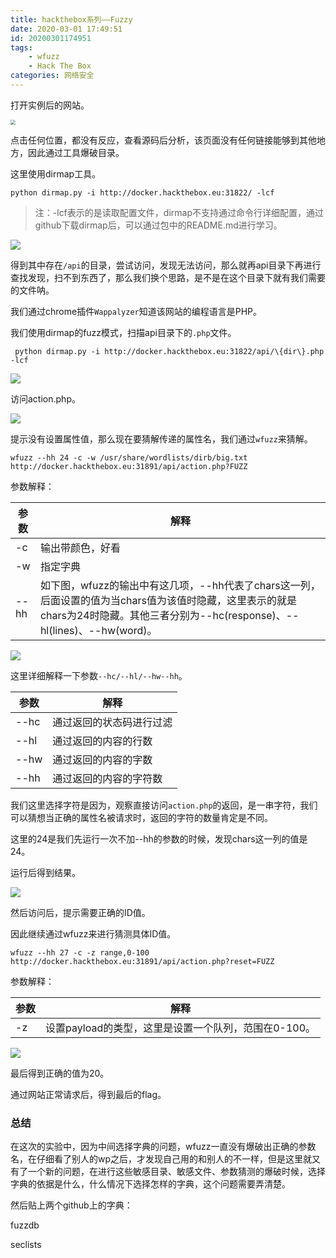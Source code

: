 ```yaml
---
title: hackthebox系列——Fuzzy
date: 2020-03-01 17:49:51
id: 20200301174951
tags: 
	- wfuzz
	- Hack The Box
categories: 网络安全
---
```


打开实例后的网站。

<img src="https://superj.oss-cn-beijing.aliyuncs.com/20200301175111.png" style="zoom:50%;" />

点击任何位置，都没有反应，查看源码后分析，该页面没有任何链接能够到其他地方，因此通过工具爆破目录。

这里使用dirmap工具。

```shell
python dirmap.py -i http://docker.hackthebox.eu:31822/ -lcf
```

> 注：-lcf表示的是读取配置文件，dirmap不支持通过命令行详细配置，通过github下载dirmap后，可以通过包中的README.md进行学习。

![](https://superj.oss-cn-beijing.aliyuncs.com/20200301175523.png)

得到其中存在`/api`的目录，尝试访问，发现无法访问，那么就再api目录下再进行查找发现，扫不到东西了，那么我们换个思路，是不是在这个目录下就有我们需要的文件呐。

我们通过chrome插件`Wappalyzer`知道该网站的编程语言是PHP。

我们使用dirmap的fuzz模式，扫描api目录下的`.php`文件。

```shell
 python dirmap.py -i http://docker.hackthebox.eu:31822/api/\{dir\}.php -lcf
```

![](https://superj.oss-cn-beijing.aliyuncs.com/20200301180545.png)

访问action.php。

![](https://superj.oss-cn-beijing.aliyuncs.com/20200301180658.png)

提示没有设置属性值，那么现在要猜解传递的属性名，我们通过`wfuzz`来猜解。

```shell
wfuzz --hh 24 -c -w /usr/share/wordlists/dirb/big.txt http://docker.hackthebox.eu:31891/api/action.php?FUZZ
```

参数解释：

| 参数 | 解释                                                         |
| ---- | ------------------------------------------------------------ |
| -c   | 输出带颜色，好看                                             |
| -w   | 指定字典                                                     |
| --hh | 如下图，wfuzz的输出中有这几项，--hh代表了chars这一列，后面设置的值为当chars值为该值时隐藏，这里表示的就是chars为24时隐藏。其他三者分别为--hc(response)、--hl(lines)、--hw(word)。 |

![](https://superj.oss-cn-beijing.aliyuncs.com/20200301181041.png)

这里详细解释一下参数`--hc/--hl/--hw--hh`。

| 参数 | 解释                     |
| ---- | ------------------------ |
| --hc | 通过返回的状态码进行过滤 |
| --hl | 通过返回的内容的行数     |
| --hw | 通过返回的内容的字数     |
| --hh | 通过返回的内容的字符数   |

我们这里选择字符是因为，观察直接访问`action.php`的返回，是一串字符，我们可以猜想当正确的属性名被请求时，返回的字符的数量肯定是不同。

这里的24是我们先运行一次不加--hh的参数的时候，发现chars这一列的值是24。

运行后得到结果。

![](https://superj.oss-cn-beijing.aliyuncs.com/20200301181922.png)

然后访问后，提示需要正确的ID值。

因此继续通过wfuzz来进行猜测具体ID值。

```shell
wfuzz --hh 27 -c -z range,0-100 http://docker.hackthebox.eu:31891/api/action.php?reset=FUZZ
```

参数解释：

| 参数 | 解释                                                 |
| ---- | ---------------------------------------------------- |
| -z   | 设置payload的类型，这里是设置一个队列，范围在0-100。 |

![](https://superj.oss-cn-beijing.aliyuncs.com/20200301182307.png)

最后得到正确的值为20。

通过网站正常请求后，得到最后的flag。

### 总结

在这次的实验中，因为中间选择字典的问题，wfuzz一直没有爆破出正确的参数名，在仔细看了别人的wp之后，才发现自己用的和别人的不一样，但是这里就又有了一个新的问题，在进行这些敏感目录、敏感文件、参数猜测的爆破时候，选择字典的依据是什么，什么情况下选择怎样的字典，这个问题需要弄清楚。

然后贴上两个github上的字典：

fuzzdb

seclists

